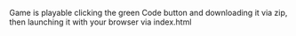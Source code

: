 Game is playable clicking the green Code button and downloading it via zip, then launching it with your browser via index.html

